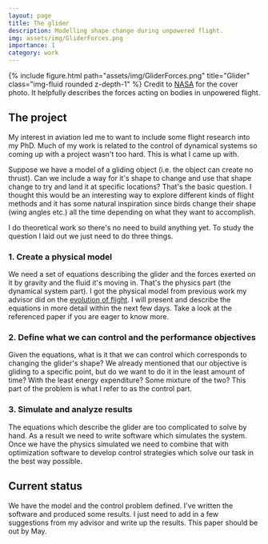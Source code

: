 ```yaml
---
layout: page
title: The glider
description: Modelling shape change during unpowered flight.
img: assets/img/GliderForces.png
importance: 1
category: work
---
```


{% include figure.html path="assets/img/GliderForces.png" title="Glider" class="img-fluid rounded z-depth-1" %}
Credit to [NASA](https://www.grc.nasa.gov/www/k-12/VirtualAero/BottleRocket/airplane/glider.html) for the cover photo. It helpfully
describes the forces acting on bodies in unpowered flight.

## The project

My interest in aviation led me to want to include some flight research into my PhD. Much of my work is related to the control of 
dynamical systems so coming up with a project wasn't too hard. This is what I came up with. 

Suppose we have a model of a gliding object (i.e. the object can create no thrust). Can we include a way for it's shape to change and 
use that shape change to try and land it at specific locations? That's the basic question. I thought this would be an interesting way 
to explore different kinds of flight methods and it has some natural inspiration since birds change their shape (wing angles etc.) all 
the time depending on what they want to accomplish. 

I do theoretical work so there's no need to build anything yet. To study the question I laid out we just need to do three things.

### 1. Create a physical model
We need a set of equations describing the glider and the forces exerted on it by gravity and the fluid it's moving in. 
That's the physics part (the dynamical system part). I got the physical model from previous work my advisor did on the [evolution of flight](https://softmath.seas.harvard.edu/publication/planar-controlled-gliding-tumbling-and-descent/). 
I will present and describe the equations in more detail within the next few days. Take a look at the referenced paper if you are eager 
to know more.  

### 2. Define what we can control and the performance objectives
Given the equations, what is it that we can control which corresponds to changing the glider's shape? We already mentioned that our
objective is gliding to a specific point, but do we want to do it in the least amount of time? With the least energy expenditure?
Some mixture of the two? This part of the problem is what I refer to as the control part.

### 3. Simulate and analyze results
The equations which describe the glider are too complicated to solve by hand. As a result we need to write software which
simulates the system. Once we have the physics simulated we need to combine that with optimization software to
develop control strategies which solve our task in the best way possible.

## Current status

We have the model and the control problem defined. I've written the software and produced some results. I just need to add in a few
suggestions from my advisor and write up the results. This paper should be out by May.
